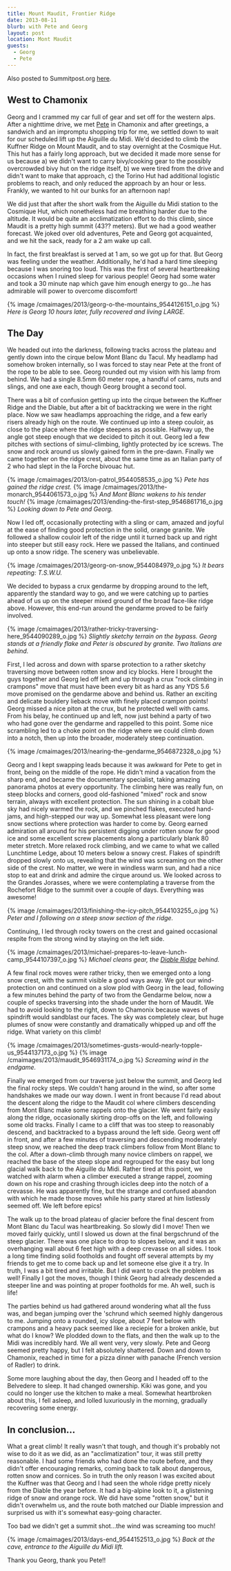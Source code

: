 ```yaml
---
title: Mount Maudit, Frontier Ridge
date: 2013-08-11
blurb: with Pete and Georg
layout: post
location: Mont Maudit
guests:
  - Georg
  - Pete
---
```


Also posted to Summitpost.org [here](https://www.summitpost.org/the-frontier-ridge-mount-maudit/882727).

West to Chamonix
---

Georg and I crammed my car full of gear and set off for the western alps. After a nighttime drive, we met <a href="https://www.summitpost.org/users/alpinpete/43643">Pete</a> in Chamonix and after greetings, a sandwich and an impromptu shopping trip for me, we settled down to wait for our scheduled lift up the Aiguille du Midi. We'd decided to climb the Kuffner Ridge on Mount Maudit, and to stay overnight at the Cosmique Hut. This hut has a fairly long approach, but we decided it made more sense for us because a) we didn't want to carry bivy/cooking gear to the possibly overcrowded bivy hut on the ridge itself, b) we were tired from the drive and didn't want to make that approach, c) the Torino Hut had additional logistic problems to reach, and only reduced the approach by an hour or less. Frankly, we wanted to hit our bunks for an afternoon nap!

We did just that after the short walk from the Aiguille du Midi station to the Cosmique Hut, which nonetheless had me breathing harder due to the altitude. It would be quite an acclimatization effort to do this climb, since Maudit is a pretty high summit (43?? meters). But we had a good weather forecast. We joked over old adventures, Pete and Georg got acquainted, and we hit the sack, ready for a 2 am wake up call.

In fact, the first breakfast is served at 1 am, so we got up for that. But Georg was feeling under the weather. Additionally, he'd had a hard time sleeping because I was snoring too loud. This was the first of several heartbreaking occasions when I ruined sleep for various people! Georg had some water and took a 30 minute nap which gave him enough energy to go...he has admirable will power to overcome discomfort!

{% image /cmaimages/2013/georg-o-the-mountains_9544126151_o.jpg %}
<i>Here is Georg 10 hours later, fully recovered and living LARGE.</i>

The Day
---
We headed out into the darkness, following tracks across the plateau and gently down into the cirque below Mont Blanc du Tacul. My headlamp had somehow broken internally, so I was forced to stay near Pete at the front of the rope to be able to see. Georg rounded out my vision with his lamp from behind. We had a single 8.5mm 60 meter rope, a handful of cams, nuts and slings, and one axe each, though Georg brought a second tool.

There was a bit of confusion getting up into the cirque between the Kuffner Ridge and the Diable, but after a bit of backtracking we were in the right place. Now we saw headlamps approaching the ridge, and a few early risers already high on the route. We continued up into a steep couloir, as close to the place where the ridge steepens as possible. Halfway up, the angle got steep enough that we decided to pitch it out. Georg led a few pitches with sections of simul-climbing, lightly protected by ice screws. The snow and rock around us slowly gained form in the pre-dawn. Finally we came together on the ridge crest, about the same time as an Italian party of 2 who had slept in the la Forche bivouac hut.

{% image /cmaimages/2013/on-patrol_9544058535_o.jpg %}
<i>Pete has gained the ridge crest.</i>
{% image /cmaimages/2013/the-monarch_9544061573_o.jpg %}
<i>And Mont Blanc wakens to his tender touch!</i>
{% image /cmaimages/2013/ending-the-first-step_9546861716_o.jpg %}
<i>Looking down to Pete and Georg.</i>

Now I led off, occasionally protecting with a sling or cam, amazed and joyful at the ease of finding good protection in the solid, orange granite. We followed a shallow couloir left of the ridge until it turned back up and right into steeper but still easy rock. Here we passed the Italians, and continued up onto a snow ridge. The scenery was unbelievable.

{% image /cmaimages/2013/georg-on-snow_9544084979_o.jpg %}
<i>It bears repeating: T.S.W.U.</i>

We decided to bypass a crux gendarme by dropping around to the left, apparently the standard way to go, and we were catching up to parties ahead of us up on the steeper mixed ground of the broad face-like ridge above. However, this end-run around the gendarme proved to be fairly involved.

{% image /cmaimages/2013/rather-tricky-traversing-here_9544090289_o.jpg %}
<i>Slightly sketchy terrain on the bypass. Georg stands at a friendly flake and Peter is obscured by granite. Two Italians are behind.</i>

First, I led across and down with sparse protection to a rather sketchy traversing move between rotten snow and icy blocks. Here I brought the guys together and Georg led off left and up through a crux "rock climbing in crampons" move that must have been every bit as hard as any YDS 5.6 move promised on the gendarme above and behind us. Rather an exciting and delicate bouldery lieback move with finely placed crampon points! Georg missed a nice piton at the crux, but he protected well with cams. From his belay, he continued up and left, now just behind a party of two who had gone over the gendarme and rappelled to this point. Some nice scrambling led to a choke point on the ridge where we could climb down into a notch, then up into the broader, moderately steep continuation.

{% image /cmaimages/2013/nearing-the-gendarme_9546872328_o.jpg %}

Georg and I kept swapping leads because it was awkward for Pete to get in front, being on the middle of the rope. He didn't mind a vacation from the sharp end, and became the documentary specialist, taking amazing panorama photos at every opportunity. The climbing here was really fun, on steep blocks and corners, good old-fashioned "mixed" rock and snow terrain, always with excellent protection. The sun shining in a cobalt blue sky had nicely warmed the rock, and we pinched flakes, executed hand-jams, and high-stepped our way up. Somewhat less pleasant were long snow sections where protection was harder to come by. Georg earned admiration all around for his persistent digging under rotten snow for good ice and some excellent screw placements along a particularly blank 80 meter stretch. More relaxed rock climbing, and we came to what we called Lunchtime Ledge, about 10 meters below a snowy crest. Flakes of spindrift dropped slowly onto us, revealing that the wind was screaming on the other side of the crest. No matter, we were in windless warm sun, and had a nice stop to eat and drink and admire the cirque around us. We looked across to the Grandes Jorasses, where we were contemplating a traverse from the Rochefort Ridge to the summit over a couple of days. Everything was awesome!

{% image /cmaimages/2013/finishing-the-icy-pitch_9544103255_o.jpg %}
<i>Peter and I following on a steep snow section of the ridge.</i>

Continuing, I led through rocky towers on the crest and gained occasional respite from the strong wind by staying on the left side. 

{% image /cmaimages/2013/michael-prepares-to-leave-lunch-camp_9544107397_o.jpg %}
<i>Michael cleans gear, the [Diable Ridge](../2012/western_alps_ii.html) behind.</i>

A few final rock moves were rather tricky, then we emerged onto a long snow crest, with the summit visible a good ways away. We got our wind-protection on and continued on a slow plod with Georg in the lead, following a few minutes behind the party of two from the Gendarme below, now a couple of specks traversing into the shade under the horn of Maudit. We had to avoid looking to the right, down to Chamonix because waves of spindrift would sandblast our faces. The sky was completely clear, but huge plumes of snow were constantly and dramatically whipped up and off the ridge. What variety on this climb!

{% image /cmaimages/2013/sometimes-gusts-would-nearly-topple-us_9544137173_o.jpg %}
{% image /cmaimages/2013/maudit_9546931174_o.jpg %}
<i>Screaming wind in the endgame.</i>

Finally we emerged from our traverse just below the summit, and Georg led the final rocky steps. We couldn't hang around in the wind, so after some handshakes we made our way down. I went in front because I'd read about the descent along the ridge to the Maudit col where climbers descending from Mont Blanc make some rappels onto the glacier. We went fairly easily along the ridge, occasionally skirting drop-offs on the left, and following some old tracks. Finally I came to a cliff that was too steep to reasonably descend, and backtracked to a bypass around the left side. Georg went off in front, and after a few minutes of traversing and descending moderately steep snow, we reached the deep track climbers follow from Mont Blanc to the col. After a down-climb through many novice climbers on rappel, we reached the base of the steep slope and regrouped for the easy but long glacial walk back to the Aiguille du Midi. Rather tired at this point, we watched with alarm when a climber executed a strange rappel, zooming down on his rope and crashing through icicles deep into the notch of a crevasse. He was apparently fine, but the strange and confused abandon with which he made those moves while his party stared at him listlessly seemed off. We left before epics!

The walk up to the broad plateau of glacier before the final descent from Mont Blanc du Tacul was heartbreaking. So slowly did I move! Then we moved fairly quickly, until I slowed us down at the final bergschrund of the steep glacier. There was one place to drop to slopes below, and it was an overhanging wall about 6 feet high with a deep crevasse on all sides. I took a long time finding solid footholds and fought off several attempts by my friends to get me to come back up and let someone else give it a try. In truth, I was a bit tired and irritable. But I did want to crack the problem as well! Finally I got the moves, though I think Georg had already descended a steeper line and was pointing at proper footholds for me. Ah well, such is life!

The parties behind us had gathered around wondering what all the fuss was, and began jumping over the 'schrund which seemed highly dangerous to me. Jumping onto a rounded, icy slope, about 7 feet below with crampons and a heavy pack seemed like a reciepie for a broken ankle, but what do I know? We plodded down to the flats, and then the walk up to the Midi was incredibly hard. We all went very, very slowly. Pete and Georg seemed pretty happy, but I felt absolutely shattered. Down and down to Chamonix, reached in time for a pizza dinner with panache (French version of Radler) to drink.

Some more laughing about the day, then Georg and I headed off to the Belvedere to sleep. It had changed ownership. Kiki was gone, and you could no longer use the kitchen to make a meal. Somewhat heartbroken about this, I fell asleep, and lolled luxuriously in the morning, gradually recovering some energy.

In conclusion...
---
What a great climb! It really wasn't that tough, and though it's probably not wise to do it as we did, as an "acclimatization" tour, it was still pretty reasonable. I had some friends who had done the route before, and they didn't offer encouraging remarks, coming back to talk about dangerous, rotten snow and cornices. So in truth the only reason I was excited about the Kuffner was that Georg and I had seen the whole ridge pretty nicely from the Diable the year before. It had a big-alpine look to it, a glistening ridge of snow and orange rock. We did have some "rotten snow," but it didn't overwhelm us, and the route both matched our Diable impression and surprised us with it's somewhat easy-going character.                                          

Too bad we didn't get a summit shot...the wind was screaming too much!

{% image /cmaimages/2013/days-end_9544152513_o.jpg %}
<i>Back at the cave, entrance to the Aiguille du Midi lift.</i>

Thank you Georg, thank you Pete!!
